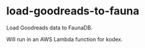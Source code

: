 # load-goodreads-to-fauna
Load Goodreads data to FaunaDB. 

Will run in an AWS Lambda function for kodex.